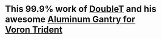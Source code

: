 # This 99.9% work of [DoubleT](https://github.com/thiagolocatelli) and his awesome [Aluminum Gantry for Voron Trident](https://github.com/3DPrintingMods/VoronTrident-AluminumG)
